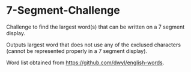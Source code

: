 # 7-Segment-Challenge
Challenge to find the largest word(s) that can be written on a 7 segment display.

Outputs largest word that does not use any of the exclused characters (cannot be represented properly in a 7 segment display).

Word list obtained from https://github.com/dwyl/english-words.
